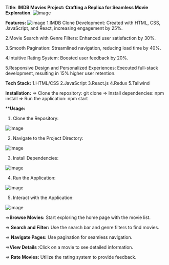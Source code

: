 **Title**:
**IMDB Movies Project: Crafting a Replica for Seamless Movie Exploration**.
![image](https://github.com/Smartysidd/IMDB-PROJECT/assets/117941758/3e7c1e1d-0885-4728-8366-21df7e1343db)

**Features:**
![image](https://github.com/Smartysidd/IMDB-PROJECT/assets/117941758/bee01c1e-726d-41ae-9805-40ff5f1aacdb)
1.IMDB Clone Development: Created with HTML, CSS, JavaScript, and React, increasing engagement by 25%.

2.Movie Search with Genre Filters: Enhanced user satisfaction by 30%.

3.Smooth Pagination: Streamlined navigation, reducing load time by 40%.

4.Intuitive Rating System: Boosted user feedback by 20%.

5.Responsive Design and Personalized Experiences: Executed full-stack development, resulting in 15% higher user retention.

**Tech Stack:**
1.HTML/CSS
2.JavaScript
3.React.js
4.Redux
5.Tailwind

**Installation:**
=> Clone the repository: git clone
=> Install dependencies: npm install
=> Run the application: npm start

****Usage:**
1. Clone the Repository:

![image](https://github.com/Smartysidd/IMDB-PROJECT/assets/117941758/0e24ee4f-ca56-4aeb-9b32-c7d098cf960d)

2. Navigate to the Project Directory:

![image](https://github.com/Smartysidd/IMDB-PROJECT/assets/117941758/ed796a15-0e6c-4b51-9570-3a69ca3d3ad2)

3. Install Dependencies:

![image](https://github.com/Smartysidd/IMDB-PROJECT/assets/117941758/631633cc-cc21-494d-8589-9f72e9c1763a)

4. Run the Application:

![image](https://github.com/Smartysidd/IMDB-PROJECT/assets/117941758/98ff08ad-5ced-4957-99ec-20f5ecbfef50)

5. Interact with the Application:

![image](https://github.com/Smartysidd/IMDB-PROJECT/assets/117941758/7842daf3-1089-403f-81d7-403db4e39cca)

=>**Browse Movies:** Start exploring the home page with the movie list.

=> **Search and Filter:** Use the search bar and genre filters to find movies.

=> **Navigate Pages:** Use pagination for seamless navigation.

=>**View Details** :Click on a movie to see detailed information.

=> **Rate Movies:** Utilize the rating system to provide feedback.
